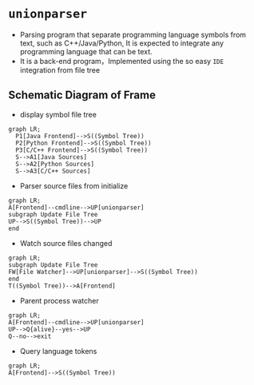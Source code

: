 # `unionparser`
- Parsing program that separate programming language symbols from text, such as C++/Java/Python,  It is expected to integrate any programming language that can be text.
- It is a back-end program，Implemented using the so easy `IDE` integration from file tree



## Schematic Diagram of Frame
- display symbol file tree
```mermaid
graph LR;
  P1[Java Frontend]-->S((Symbol Tree))
  P2[Python Frontend]-->S((Symbol Tree))
  P3[C/C++ Frontend]-->S((Symbol Tree))
  S-->A1[Java Sources]
  S-->A2[Python Sources]
  S-->A3[C/C++ Sources]
```

- Parser source files from initialize

```mermaid
graph LR;
A[Frontend]--cmdline-->UP[unionparser]
subgraph Update File Tree
UP-->S((Symbol Tree))-->UP
end
```

- Watch source files changed

```mermaid
graph LR;
subgraph Update File Tree
FW[File Watcher]-->UP[unionparser]-->S((Symbol Tree))
end
T((Symbol Tree))-->A[Frontend]
```

- Parent process watcher

```mermaid
graph LR;
A[Frontend]--cmdline-->UP[unionparser]
UP-->Q{alive}--yes-->UP
Q--no-->exit
```

- Query language tokens

```mermaid
graph LR;
A[Frontend]-->S((Symbol Tree))
```
